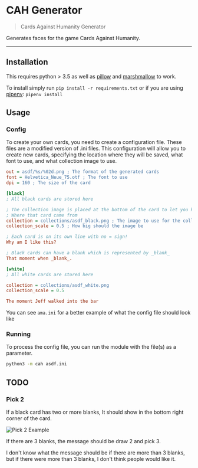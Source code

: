 # CAH Generator

> Cards Against Humanity Generator

Generates faces for the game Cards Against Humanity.

---

## Installation

This requires python > 3.5 as well as [pillow](https://pypi.org/project/Pillow/)
and [marshmallow](https://pypi.org/project/marshmallow/) to work.

To install simply run `pip install -r requirements.txt` or if you are using
[pipenv](https://pypi.org/project/pipenv/): `pipenv install`

## Usage

### Config

To create your own cards, you need to create a configuration file. These
files are a modified version of .ini files. This configuration will allow you
to create new cards, specifying the location where they will be saved, what
font to use, and what collection image to use.

```ini
out = asdf/%s/%02d.png ; The format of the generated cards
font = Helvetica_Neue_75.otf ; The font to use
dpi = 160 ; The size of the card

[black]
; All black cards are stored here

; The collection image is placed at the bottom of the card to let you know
; Where that card came from
collection = collections/asdf_black.png ; The image to use for the collection
collection_scale = 0.5 ; How big should the image be

; Each card is on its own line with no = sign!
Why am I like this?

; Black cards can have a blank which is represented by _blank_
That moment when _blank_.

[white]
; All white cards are stored here

collection = collections/asdf_white.png
collection_scale = 0.5

The moment Jeff walked into the bar
```

You can see `ama.ini` for a better example of what the config file should look
like

### Running

To process the config file, you can run the module with the file(s) as a
parameter.

```bash
python3 -m cah asdf.ini
```

## TODO

### Pick 2

If a black card has two or more blanks, It should show in the bottom right
corner of the card.

![Pick 2 Example](https://thefictionals.com/wp-content/uploads/2014/05/images_iah-example-1.jpg)

If there are 3 blanks, the message should be draw 2 and pick 3.

I don't know what the message should be if there are more than 3 blanks, but if
there were more than 3 blanks, I don't think people would like it.
